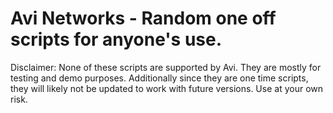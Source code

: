 # Avi Networks - Random one off scripts for anyone's use.

Disclaimer:
None of these scripts are supported by Avi. They are mostly for testing and demo purposes. Additionally since they are one time scripts, they will likely not be updated to work with future versions. Use at your own risk.
